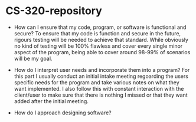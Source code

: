 # CS-320-repository

- How can I ensure that my code, program, or software is functional and secure?
To ensure that my code is function and secure in the future, rigours testing will be needed to achieve that standard. While obviously no kind of testing will be 100% flawless and cover every single minor aspect of the program, being able to cover around 98-99% of scenarios will be my goal.

- How do I interpret user needs and incorporate them into a program?
For this part I usually conduct an initial intake meeting regoarding the users specific needs for the program and take various notes on what they want implemented. I also follow this with constant interaction with the client/user to make sure that there is nothing I missed or that they want added after the initial meeting.

- How do I approach designing software?

